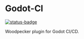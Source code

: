 # Godot-CI

[![status-badge](https://woodpecker.anislet.dev/api/badges/2/status.svg)](https://woodpecker.anislet.dev/repos/2)

Woodpecker plugin for Godot CI/CD.
